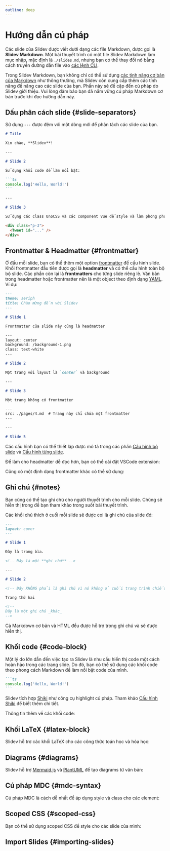 ```yaml
---
outline: deep
---
```


# Hướng dẫn cú pháp

Các slide của Slidev được viết dưới dạng các file Markdown, được gọi là **Slidev Markdown**. Một bài thuyết trình có một file Slidev Markdown làm mục nhập, mặc định là `./slides.md`, nhưng bạn có thể thay đổi nó bằng cách truyền đường dẫn file vào [các lệnh CLI](../builtin/cli).

Trong Slidev Markdown, bạn không chỉ có thể sử dụng [các tính năng cơ bản của Markdown](https://github.com/adam-p/markdown-here/wiki/Markdown-Cheatsheet) như thông thường, mà Slidev còn cung cấp thêm các tính năng để nâng cao các slide của bạn. Phần này sẽ đề cập đến cú pháp do Slidev giới thiệu. Vui lòng đảm bảo bạn đã nắm vững cú pháp Markdown cơ bản trước khi đọc hướng dẫn này.

## Dấu phân cách slide {#slide-separators}

Sử dụng `---` được đệm với một dòng mới để phân tách các slide của bạn.

````md {5,15}
# Title

Xin chào, **Slidev**!

---

# Slide 2

Sử dụng khối code để làm nổi bật:

```ts
console.log('Hello, World!')
```

---

# Slide 3

Sử dụng các class UnoCSS và các component Vue để style và làm phong phú các slide của bạn:

<div class="p-3">
  <Tweet id="..." />
</div>
````

## Frontmatter & Headmatter {#frontmatter}

Ở đầu mỗi slide, bạn có thể thêm một option [frontmatter](https://jekyllrb.com/docs/front-matter/) để cấu hình slide. Khối frontmatter đầu tiên được gọi là **headmatter** và có thể cấu hình toàn bộ bộ slide. Các phần còn lại là **frontmatters** cho từng slide riêng lẻ. Văn bản trong headmatter hoặc frontmatter nên là một object theo định dạng [YAML](https://www.cloudbees.com/blog/yaml-tutorial-everything-you-need-get-started/). Ví dụ:

<!-- eslint-skip -->

```md {1-4,10-14,26-28}
---
theme: seriph
title: Chào mừng đến với Slidev
---

# Slide 1

Frontmatter của slide này cũng là headmatter

---
layout: center
background: /background-1.png
class: text-white
---

# Slide 2

Một trang với layout là `center` và background

---

# Slide 3

Một trang không có frontmatter

---
src: ./pages/4.md  # Trang này chỉ chứa một frontmatter
---

---

# Slide 5
```

Các cấu hình bạn có thể thiết lập được mô tả trong các phần [Cấu hình bộ slide](/custom/#headmatter) và [Cấu hình từng slide](/custom/#frontmatter).

Để làm cho headmatter dễ đọc hơn, bạn có thể cài đặt VSCode extension:

<LinkCard link="features/vscode-extension" />

Cũng có một định dạng frontmatter khác có thể sử dụng:

<LinkCard link="features/block-frontmatter" />

## Ghi chú {#notes}

Bạn cũng có thể tạo ghi chú cho người thuyết trình cho mỗi slide. Chúng sẽ hiển thị trong <LinkInline link="guide/ui#presenter-mode" /> để bạn tham khảo trong suốt bài thuyết trình.

Các khối chú thích ở cuối mỗi slide sẽ được coi là ghi chú của slide đó:

```md {9,19-21}
---
layout: cover
---

# Slide 1

Đây là trang bìa.

<!-- Đây là một **ghi chú** -->

---

# Slide 2

<!-- Đây KHÔNG phải là ghi chú vì nó không ở cuối trang trình chiếu -->

Trang thứ hai

<!--
Đây là một ghi chú _khác_
-->
```

Cả Markdown cơ bản và HTML đều được hỗ trợ trong ghi chú và sẽ được hiển thị.

<SeeAlso :links="[
  'features/click-marker',
]" />

## Khối code {#code-block}

Một lý do lớn dẫn đến việc tạo ra Slidev là nhu cầu hiển thị code một cách hoàn hảo trong các trang slide. Do đó, bạn có thể sử dụng các khối code theo phong cách Markdown để làm nổi bật code của mình.

````md
```ts
console.log('Hello, World!')
```
````

Slidev tích hợp [Shiki](https://github.com/shikijs/shiki) như công cụ highlight cú pháp. Tham khảo [Cấu hình Shiki](/custom/config-highlighter) để biết thêm chi tiết.

Thông tin thêm về các khối code:

<LinkCard link="features/code-block-line-numbers" />
<LinkCard link="features/code-block-max-height" />
<LinkCard link="features/line-highlighting" />
<LinkCard link="features/monaco-editor" />
<LinkCard link="features/monaco-run" />
<LinkCard link="features/monaco-write" />
<LinkCard link="features/shiki-magic-move" />
<LinkCard link="features/twoslash" />
<LinkCard link="features/import-snippet" />

## Khối LaTeX {#latex-block}

Slidev hỗ trợ các khối LaTeX cho các công thức toán học và hóa học:

<LinkCard link="features/latex" />

## Diagrams {#diagrams}

Slidev hỗ trợ [Mermaid.js](http://mermaid.js.org/) và [PlantUML](https://plantuml.com/) để tạo diagrams từ văn bản:

<LinkCard link="features/mermaid" />
<LinkCard link="features/plantuml" />

## Cú pháp MDC {#mdc-syntax}

Cú pháp MDC là cách dễ nhất để áp dụng style và class cho các element:

<LinkCard link="features/mdc" />

## Scoped CSS {#scoped-css}

Bạn có thể sử dụng scoped CSS để style cho các slide của mình:

<LinkCard link="features/slide-scope-style" />

## Import Slides {#importing-slides}

<LinkCard link="features/importing-slides" />
